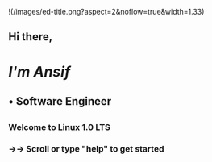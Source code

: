 !(/images/ed-title.png?aspect=2&noflow=true&width=1.33)


##   Hi there, 

#  *I'm Ansif*

##   • Software Engineer
##   





### Welcome to Linux 1.0 LTS
### →→ Scroll or type "help" to get started
